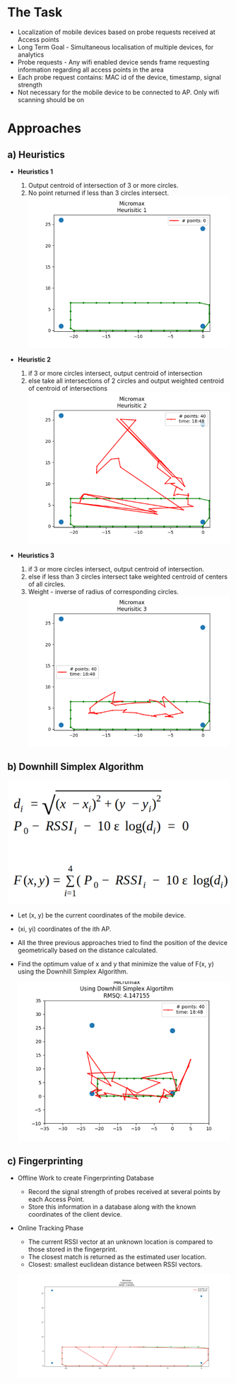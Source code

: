 # The Task
- Localization of mobile devices based on probe requests received at Access points
- Long Term Goal - Simultaneous localisation of multiple devices, for analytics
- Probe requests - Any wifi enabled device sends frame requesting information regarding  all access points in the area
- Each probe request contains: MAC id of the device, timestamp, signal strength
- Not necessary for the mobile device to be connected to AP. Only wifi scanning should be on


# Approaches
## a) Heuristics

- **Heuristics 1**
  	1. Output centroid of intersection of 3 or more circles.
  	2. No point returned if less than 3 circles intersect.
  	![Micromax](images/heuristic1.png)
- **Heuristic 2**
	1. if 3 or more circles intersect, output centroid of intersection
	2. else take all intersections of 2 circles and output weighted centroid of centroid of intersections
  	![Micromax](images/heuristic2.png)

- **Heuristics 3**
  	1. if 3 or more circles intersect, output centroid of intersection.
  	2. else if less than 3 circles intersect take weighted centroid of centers of all circles.
  	3. Weight - inverse of radius of corresponding circles.
  	![Micromax](images/heuristic3.png)

## b) Downhill Simplex Algorithm
![explanation](images/explanation.png)

- Let (x, y) be the current coordinates of the mobile device. 
- (xi, yi) coordinates of the ith AP.
- All the three previous approaches tried to find the position of the device geometrically based on the distance calculated.
- Find the optimum value of x and y that minimize the value of F(x, y) using the Downhill Simplex Algorithm.

	![Micromax](images/downhill.png)

## c) Fingerprinting
- Offline Work to create Fingerprinting Database
	- Record the signal strength of probes received at several points by each Access Point.
	- Store this information in a database along with the known coordinates of the client device.

- Online Tracking Phase
	- The current RSSI vector at an unknown location is compared to those stored in the fingerprint.
	- The closest match is returned as the estimated user location.
	- Closest: smallest euclidean distance between RSSI vectors.

	![Micromax](images/fingerprinting.png)


